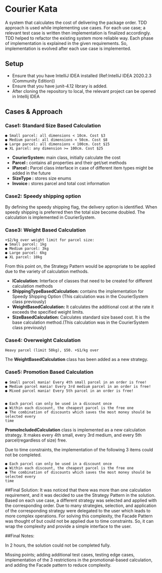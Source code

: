 # Courier Kata

A system that calculates the cost of delivering the package order. TDD approach is used while implementing use cases. For each use case; a relevant test case is written then implementation is finalized accordingly. TDD helped to refactor the existing system more reliable way. Each phase of implementation is explained in the given requirements. So, implementation is evolved after each use case is implemented.   

## Setup

* Ensure that you have IntelliJ IDEA installed (Ref:IntelliJ IDEA 2020.2.3 (Community Edition))
* Ensure that you have junit-4.12 library is added.
* After cloning the repository to local, the relevant project can be opened in Intellij IDEA


## Cases & Approach

### Case1: Standard Size Based Calculation
```
● Small parcel: all dimensions < 10cm. Cost $3
● Medium parcel: all dimensions < 50cm. Cost $8
● Large parcel: all dimensions < 100cm. Cost $15
● XL parcel: any dimension >= 100cm. Cost $25
```
- **CourierSystem:** main class, initially calculate the cost
- **Parcel  :** contains all properties and their get/set methods
- **IParcel :** Parcel class interface in case of different item types might be added in the future
- **SizeType :** stores size enums
- **Invoice :** stores parcel and total cost information


### Case2: Speedy shipping option
By defining the speedy shipping flag, the delivery option is identified.
When speedy shipping is preferred then the total size become doubled. The calculation is implemented in CourierSystem.


### Case3: Weight Based Calculation

```
+$2/kg over weight limit for parcel size:
● Small parcel: 1kg
● Medium parcel: 3kg
● Large parcel: 6kg
● XL parcel: 10kg

```

From this point on, the Strategy Pattern would be appropriate to be applied due to the variety of calculation methods.

- **ICalculation:** Interface of classes that need to be created for different calculation methods
- **ShippingTypeBasedCalculation:** contains the implementation for Speedy Shipping Option (This calculation was in the CourierSystem class previously)
- **WeightBasedCalculation:** It calculates the additional cost at the rate it exceeds the specified weight limits.
- **SizeBasedCalculation:** Calculates standard size based cost. It is the base calculation method.(This calculation was in the CourierSystem class previously)


### Case4: Overweight Calculation

```
Heavy parcel (limit 50kg), $50. +$1/kg over
```
The **WeightBasedCalculation** class has been added as a new strategy.

### Case5: Promotion Based Calculation

```
● Small parcel mania! Every 4th small parcel in an order is free!
● Medium parcel mania! Every 3rd medium parcel in an order is free!
● Mixed parcel mania! Every 5th parcel in an order is free!


● Each parcel can only be used in a discount once
● Within each discount, the cheapest parcel is the free one
● The combination of discounts which saves the most money should be selected every
time
```

**PromoIncludedCalculation** class is implemented as a new calculation strategy. It makes every 4th small, every 3rd medium, and every 5th parcel(regardless of size) free.

Due to time constraints, the implementation of the following 3 items could not be completed.

```
● Each parcel can only be used in a discount once
● Within each discount, the cheapest parcel is the free one
● The combination of discounts which saves the most money should be selected every
time
```

##Final Solution:
It was noticed that there was more than one calculation requirement, and it was decided to use the Strategy Pattern in the solution. Based on each use case, a different strategy was selected and applied with the corresponding order. Due to many strategies, selection, and application of the corresponding strategy were delegated to the user which leads to more complex operations. For solving this complexity, the Facade Pattern was thought of but could not be applied due to time constraints. So, it can wrap the complexity and provide a simple interface to the user.


##Final Notes:

In 2 hours, the solution could not be completed fully. 

Missing points; adding additional test cases, testing edge cases, implementation of the 3 restrictions in the promotional-based calculation, and adding the Facade pattern to reduce complexity. 



